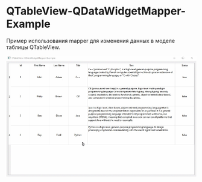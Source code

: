 # QTableView-QDataWidgetMapper-Example

Пример использования mapper для изменения данных в моделе таблицы QTableView.

![alt text](../../doc/QTableView-QDataWidgetMapper-Example.gif)

